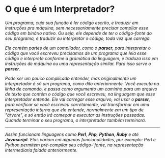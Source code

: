 # O que é um Interpretador?
*Um programa, cuja sua função é ler código escrito, e traduzir em instruções pra máquina, sem necessariamente precisar compilar esse código em binário nativo. Ou seja, ele depende de ter o código-fonte do seu programa, e traduzir ou interpretar o código, toda vez que carrega.*

*Ele contém partes de um compilador, como o **parser**, para interpretar o código que você escreveu precisamos de um programa que leia esse código e interprete conforme a gramática da linguagem, e traduza isso em instruções de máquina ou uma representação similar. Para isso serve o **parser**.*

*Pode ser um pouco complicado entender, mas originalmente um interpretador é só um programa, como dito anteriormente. Você executa na linha de comando, e passa como argumento um caminho para um arquivo de texto que contém o código que você escreveu, na linguagem que esse interpretador entende. Ele vai carregar esse arquivo, vai usar o **parser**, para verificar se você escreveu corretamente, vai transformar em uma representação interna que ele entende, normalmente em um tipo de "árvore", e só então irá começar a executar as instruções passadas. Quando terminar o seu programa, o interpretador também terminará.*

---
*Assim funcionam linguagens como **Perl**, **Php**, **Python**, **Ruby** e até **Javascript**. Elas variam em algumas funcionalidades, por exemplo: Perl e Python permitem pré-compilar seu código-'fonte, na representação intermediaria falada anteriormente.*